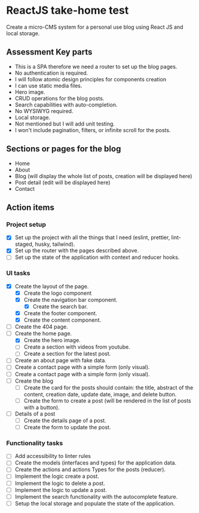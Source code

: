 # ReactJS take-home test

Create a micro-CMS system for a personal use blog using React JS and local storage.

## Assessment Key parts

- This is a SPA therefore we need a router to set up the blog pages.
- No authentication is required.
- I will follow atomic design principles for components creation
- I can use static media files.
- Hero image.
- CRUD operations for the blog posts.
- Search capabilities with auto-completion.
- No WYSIWYG required.
- Local storage.
- Not mentioned but I will add unit testing.
- I won't include pagination, filters, or infinite scroll for the posts.

## Sections or pages for the blog

- Home
- About
- Blog (will display the whole list of posts, creation will be displayed here)
- Post detail (edit will be displayed here)
- Contact

## Action items

### Project setup

- [x] Set up the project with all the things that I need (eslint, prettier, lint-staged, husky, tailwind).
- [x] Set up the router with the pages described above.
- [ ] Set up the state of the application with context and reducer hooks.

### UI tasks

- [x] Create the layout of the page.
  - [x] Create the logo component
  - [x] Create the navigation bar component.
    - [x] Create the search bar.
  - [x] Create the footer component.
  - [x] Create the content component.
- [ ] Create the 404 page.
- [ ] Create the home page.
  - [x] Create the hero image.
  - [ ] Create a section with videos from youtube.
  - [ ] Create a section for the latest post.
- [ ] Create an about page with fake data.
- [ ] Create a contact page with a simple form (only visual).
- [ ] Create a contact page with a simple form (only visual).
- [ ] Create the blog
  - [ ] Create the card for the posts should contain: the title, abstract of the content, creation date, update date, image, and delete button.
  - [ ] Create the form to create a post (will be rendered in the list of posts with a button).
- [ ] Details of a post
  - [ ] Create the details page of a post.
  - [ ] Create the form to update the post.

### Functionality tasks

- [ ] Add accessibility to linter rules
- [ ] Create the models (interfaces and types) for the application data.
- [ ] Create the actions and actions Types for the posts (reducer).
- [ ] Implement the logic create a post.
- [ ] Implement the logic to delete a post.
- [ ] Implement the logic to update a post.
- [ ] Implement the search functionality with the autocomplete feature.
- [ ] Setup the local storage and populate the state of the application.
